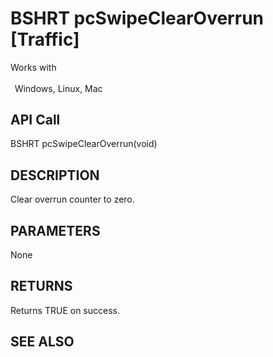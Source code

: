 # BSHRT pcSwipeClearOverrun [Traffic]

Works with <p class="s1" style="padding-top: 2pt;padding-left: 5pt;text-indent: 0pt;text-align: left;"><a name="bookmark307">&zwnj;</a>Windows, Linux, Mac</p>

## API Call
BSHRT pcSwipeClearOverrun(void)
## DESCRIPTION
Clear overrun counter to zero.

## PARAMETERS
None

## RETURNS
Returns TRUE on success.

## SEE ALSO

